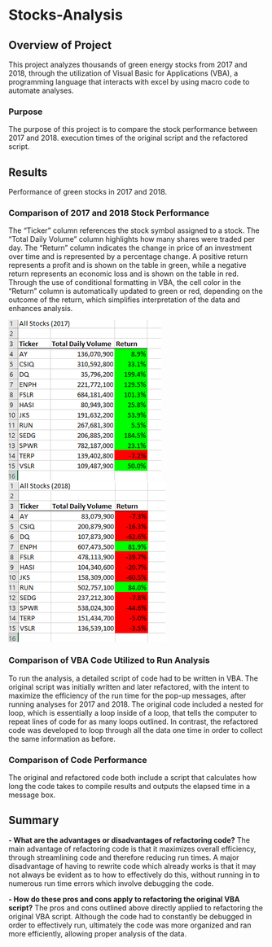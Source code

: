 # Stocks-Analysis

## Overview of Project
This project analyzes thousands of green energy stocks from 2017 and 2018, through the utilization of Visual Basic for Applications (VBA), a programming language that interacts with excel by using macro code to automate analyses. 

### Purpose
The purpose of this project is to compare the stock performance between 2017 and 2018. execution times of the original script and the refactored script.


## Results
Performance of green stocks in 2017 and 2018.

### Comparison of 2017 and 2018 Stock Performance
The “Ticker” column references the stock symbol assigned to a stock. The “Total Daily Volume” column highlights how many shares were traded per day. The “Return” column indicates the change in price of an investment over time and is represented by a percentage change. A positive return represents a profit and is shown on the table in green, while a negative return represents an economic loss and is shown on the table in red. Through the use of conditional formatting in VBA, the cell color in the “Return” column is automatically updated to green or red, depending on the outcome of the return, which simplifies interpretation of the data and enhances analysis.

![VBA_Challenge_2017](VBA_Challenge_2017.png) ![VBA_Challenge_2018](VBA_Challenge_2018.png)

### Comparison of VBA Code Utilized to Run Analysis

To run the analysis, a detailed script of code had to be written in VBA. The original script was initially written and later refactored, with the intent to maximize the efficiency of the run time for the pop-up messages, after running analyses for 2017 and 2018. The original code included a nested for loop, which is essentially a loop inside of a loop, that tells the computer to repeat lines of code for as many loops outlined. In contrast, the refactored code was developed to loop through all the data one time in order to collect the same information as before. 

### Comparison of Code Performance 
The original and refactored code both include a script that calculates how long the code takes to compile results and outputs the elapsed time in a message box.

## Summary

**- What are the advantages or disadvantages of refactoring code?** 
The main advantage of refactoring code is that it maximizes overall efficiency, through streamlining code and therefore reducing run times. A major disadvantage of having to rewrite code which already works is that it may not always be evident as to how to effectively do this, without running in to numerous run time errors which involve debugging the code.

**- How do these pros and cons apply to refactoring the original VBA script?**
The pros and cons outlined above directly applied to refactoring the original VBA script. Although the code had to constantly be debugged in order to effectively run, ultimately the code was more organized and ran more efficiently, allowing proper analysis of the data.   

